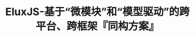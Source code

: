 ---
title: EluxJS-基于“微模块”和“模型驱动”的跨平台、跨框架『同构方案』
home: true
navbar: true
actions:
  - text: 快速上手
    link: /guide/summary.html
    type: primary
  - text: 了解项目
    link: /designed/micro-module.html
    type: secondary
---
